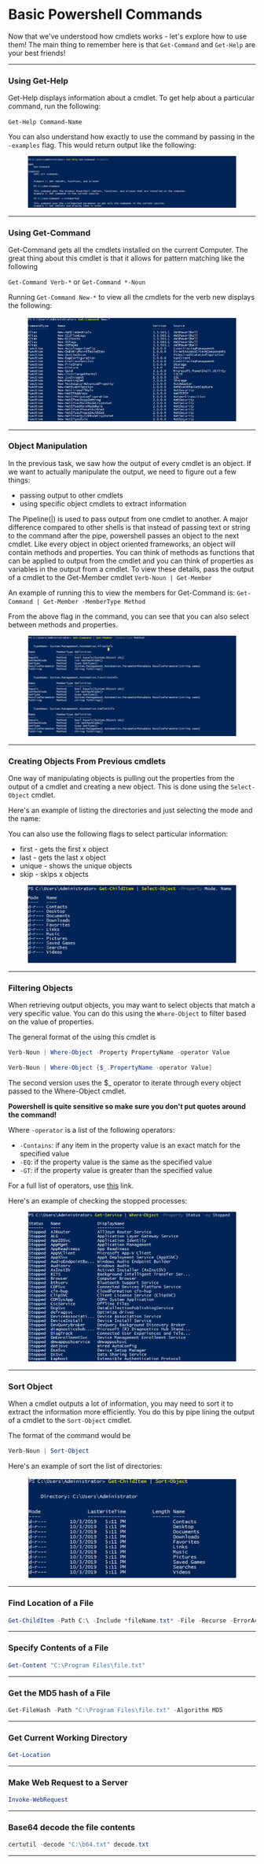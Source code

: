 # Basic Powershell Commands

Now that we've understood how cmdlets works - let's explore how to use them! The main thing to remember here is that `Get-Command` and `Get-Help` are your best friends!

***

### Using Get-Help

Get-Help displays information about a cmdlet. To get help about a particular command, run the following:

`Get-Help Command-Name`

You can also understand how exactly to use the command by passing in the `-examples` flag. This would return output like the following:&#x20;

<figure><img src="../../../../../.gitbook/assets/image (35) (1).png" alt=""><figcaption></figcaption></figure>

***

### Using Get-Command

Get-Command gets all the cmdlets installed on the current Computer. The great thing about this cmdlet is that it allows for pattern matching like the following

`Get-Command Verb-*` or `Get-Command *-Noun`

Running `Get-Command New-*` to view all the cmdlets for the verb new displays the following:&#x20;

<figure><img src="../../../../../.gitbook/assets/image (19).png" alt=""><figcaption></figcaption></figure>

***

### Object Manipulation

In the previous task, we saw how the output of every cmdlet is an object. If we want to actually manipulate the output, we need to figure out a few things:

* passing output to other cmdlets
* using specific object cmdlets to extract information

The Pipeline(|) is used to pass output from one cmdlet to another. A major difference compared to other shells is that instead of passing text or string to the command after the pipe, powershell passes an object to the next cmdlet. Like every object in object oriented frameworks, an object will contain methods and properties. You can think of methods as functions that can be applied to output from the cmdlet and you can think of properties as variables in the output from a cmdlet. To view these details, pass the output of a cmdlet to the Get-Member cmdlet `Verb-Noun | Get-Member`

An example of running this to view the members for Get-Command is: `Get-Command | Get-Member -MemberType Method`&#x20;

From the above flag in the command, you can see that you can also select between methods and properties.

<figure><img src="../../../../../.gitbook/assets/image (67).png" alt=""><figcaption></figcaption></figure>

***

### Creating Objects From Previous cmdlets

One way of manipulating objects is pulling out the properties from the output of a cmdlet and creating a new object. This is done using the `Select-Object` cmdlet.

Here's an example of listing the directories and just selecting the mode and the name:&#x20;

You can also use the following flags to select particular information:

* first - gets the first x object
* last - gets the last x object
* unique - shows the unique objects
* skip - skips x objects

<figure><img src="../../../../../.gitbook/assets/image (60) (1).png" alt=""><figcaption></figcaption></figure>

***

### Filtering Objects

When retrieving output objects, you may want to select objects that match a very specific value. You can do this using the `Where-Object` to filter based on the value of properties.

The general format of the using this cmdlet is

```powershell
Verb-Noun | Where-Object -Property PropertyName -operator Value
```

```powershell
Verb-Noun | Where-Object {$_.PropertyName -operator Value}
```

The second version uses the $\_ operator to iterate through every object passed to the Where-Object cmdlet.

**Powershell is quite sensitive so make sure you don't put quotes around the command!**

Where `-operator` is a list of the following operators:

* `-Contains`: if any item in the property value is an exact match for the specified value
* `-EQ`: if the property value is the same as the specified value
* `-GT`: if the property value is greater than the specified value

For a full list of operators, use [this](https://docs.microsoft.com/en-us/powershell/module/microsoft.powershell.core/where-object?view=powershell-6) link.

Here's an example of checking the stopped processes:&#x20;

<figure><img src="../../../../../.gitbook/assets/image (27).png" alt=""><figcaption></figcaption></figure>

***

### Sort Object

When a cmdlet outputs a lot of information, you may need to sort it to extract the information more efficiently. You do this by pipe lining the output of a cmdlet to the `Sort-Object` cmdlet.

The format of the command would be

```powershell
Verb-Noun | Sort-Object
```

Here's an example of sort the list of directories:&#x20;

<figure><img src="../../../../../.gitbook/assets/image (15).png" alt=""><figcaption></figcaption></figure>

***

### Find Location of a File

```powershell
Get-ChildItem -Path C:\ -Include *fileName.txt* -File -Recurse -ErrorAction SilentlyContinue
```

***

### Specify Contents of a File

```powershell
Get-Content "C:\Program Files\file.txt"
```

***

### Get the MD5 hash of a File

```powershell
Get-FileHash -Path "C:\Program Files\file.txt" -Algorithm MD5
```

***

### Get Current Working Directory

```powershell
Get-Location
```

***

### Make Web Request to a Server

```powershell
Invoke-WebRequest
```

***

### Base64 decode the file contents

```powershell
certutil -decode "C:\b64.txt" decode.txt
```

***
